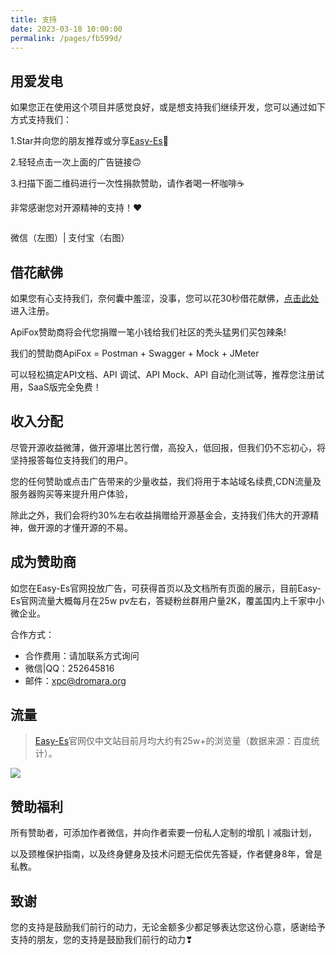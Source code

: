 ```yaml
---
title: 支持
date: 2023-03-18 10:00:00
permalink: /pages/fb599d/
---
```


## 用爱发电

如果您正在使用这个项目并感觉良好，或是想支持我们继续开发，您可以通过如下方式支持我们：

1.Star并向您的朋友推荐或分享[Easy-Es](https://gitee.com/dromara/easy-es)🚀

2.轻轻点击一次上面的广告链接🙃

3.扫描下面二维码进行一次性捐款赞助，请作者喝一杯咖啡☕️

非常感谢您对开源精神的支持！❤

<img :src="$withBase('/img/vx-donate.png')" style="zoom: 95%"><img :src="$withBase('/img/alipay-donate.png')" style="zoom: 95%">

微信（左图）| 支付宝（右图）

## 借花献佛

如果您有心支持我们，奈何囊中羞涩，没事，您可以花30秒借花献佛，[点击此处](http://apifox.cn/a103easyse)进入注册。

ApiFox赞助商将会代您捐赠一笔小钱给我们社区的秃头猛男们买包辣条!

我们的赞助商ApiFox = Postman + Swagger + Mock + JMeter 

可以轻松搞定API文档、API 调试、API Mock、API 自动化测试等，推荐您注册试用，SaaS版完全免费！

## 收入分配

尽管开源收益微薄，做开源堪比苦行僧，高投入，低回报，但我们仍不忘初心，将坚持报答每位支持我们的用户。

您的任何赞助或点击广告带来的少量收益，我们将用于本站域名续费,CDN流量及服务器购买等来提升用户体验，

除此之外，我们会将约30%左右收益捐赠给开源基金会，支持我们伟大的开源精神，做开源的才懂开源的不易。

## 成为赞助商
如您在Easy-Es官网投放广告，可获得首页以及文档所有页面的展示，目前Easy-Es官网流量大概每月在25w pv左右，答疑粉丝群用户量2K，覆盖国内上千家中小微企业。

合作方式：
* 合作费用：请加联系方式询问
* 微信|QQ：252645816 
* 邮件：xpc@dromara.org

## 流量

> [Easy-Es](https://easy-es.cn/)官网仅中文站目前月均大约有25w+的浏览量（数据来源：百度统计）。

![](https://iknow.hs.net/0ebf7898-95fe-4ee0-82ee-e75e57c9337a.png)


## 赞助福利

所有赞助者，可添加作者微信，并向作者索要一份私人定制的增肌丨减脂计划，

以及颈椎保护指南，以及终身健身及技术问题无偿优先答疑，作者健身8年，曾是私教。

## 致谢

您的支持是鼓励我们前行的动力，无论金额多少都足够表达您这份心意，感谢给予支持的朋友，您的支持是鼓励我们前行的动力❣